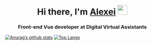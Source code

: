 <h1 align="center">Hi there, I'm <a href="https://vk.com/id652200968" target="_blank">Alexei</a> 
<img src="https://github.com/blackcater/blackcater/raw/main/images/Hi.gif" height="32"/></h1>
<h3 align="center">Front-end Vue developer at Digital Virtual Assistants</h3>

[![Anurag’s github stats](https://github-readme-stats.vercel.app/api?username=AlexeiTim)](https://github.com/AlexeiTim)
[![Top Langs](https://github-readme-stats.vercel.app/api/top-langs/?username=AlexeiTim&layout=compact)](https://github.com/AlexeiTim)
